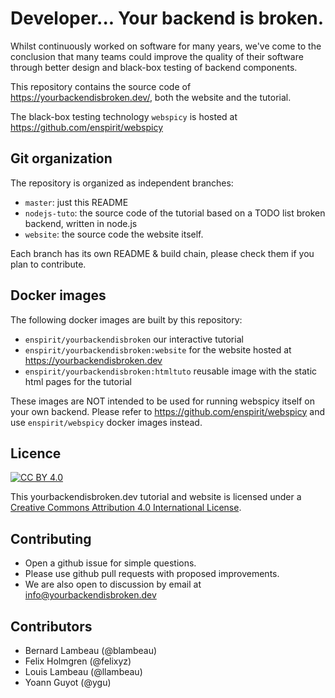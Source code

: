 # Developer... Your backend is broken.

Whilst continuously worked on software for many years, we've come to the conclusion that many teams could improve the quality of their software through better design and black-box testing of backend components.

This repository contains the source code of https://yourbackendisbroken.dev/, both the website and the tutorial.

The black-box testing technology `webspicy` is hosted at https://github.com/enspirit/webspicy

## Git organization

The repository is organized as independent branches:

- `master`: just this README
- `nodejs-tuto`: the source code of the tutorial based on a TODO list broken backend, written in node.js
- `website`: the source code the website itself.

Each branch has its own README & build chain, please check them if you plan to contribute.

## Docker images

The following docker images are built by this repository:

* `enspirit/yourbackendisbroken` our interactive tutorial
* `enspirit/yourbackendisbroken:website` for the website hosted at https://yourbackendisbroken.dev
* `enspirit/yourbackendisbroken:htmltuto` reusable image with the static html pages for the tutorial

These images are NOT intended to be used for running webspicy itself on your own backend. Please refer to https://github.com/enspirit/webspicy and use `enspirit/webspicy` docker images instead.

## Licence

[![CC BY 4.0](https://img.shields.io/badge/License-CC%20BY%204.0-lightgrey.svg)](http://creativecommons.org/licenses/by/4.0/)

This yourbackendisbroken.dev tutorial and website is licensed under a
[Creative Commons Attribution 4.0 International License](http://creativecommons.org/licenses/by/4.0/).

## Contributing

* Open a github issue for simple questions.
* Please use github pull requests with proposed improvements.
* We are also open to discussion by email at info@yourbackendisbroken.dev

## Contributors

* Bernard Lambeau (@blambeau)
* Felix Holmgren (@felixyz)
* Louis Lambeau (@llambeau)
* Yoann Guyot (@ygu)

